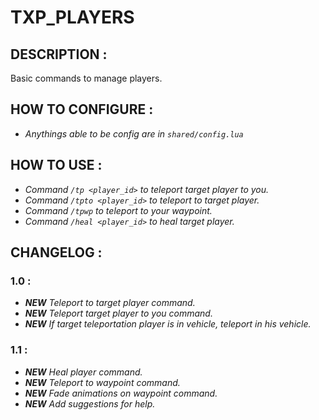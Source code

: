 # **TXP_PLAYERS**

## **DESCRIPTION :**
Basic commands to manage players.

## **HOW TO CONFIGURE :**
- *Anythings able to be config are in `shared/config.lua`*

## **HOW TO USE :**
- *Command `/tp <player_id>` to teleport target player to you.*
- *Command `/tpto <player_id>` to teleport to target player.*
- *Command `/tpwp` to teleport to your waypoint.*
- *Command `/heal <player_id>` to heal target player.*

## **CHANGELOG :**

### **1.0 :**
- ***NEW** Teleport to target player command.*
- ***NEW** Teleport target player to you command.*
- ***NEW** If target teleportation player is in vehicle, teleport in his vehicle.*

### **1.1 :**
- ***NEW** Heal player command.*
- ***NEW** Teleport to waypoint command.*
- ***NEW** Fade animations on waypoint command.*
- ***NEW** Add suggestions for help.*
